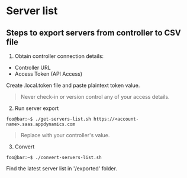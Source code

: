 # Server list

## Steps to export servers from controller to CSV file

1) Obtain controller connection details:
- Controller URL
- Access Token (API Access)

Create .local.token file and paste plaintext token value. 
> Never check-in or version control any of your access details.

2) Run server export

```console
foo@bar:~$ ./get-servers-list.sh https://<account-name>.saas.appdynamics.com
```

> Replace <account-name> with your controller's value.

3) Convert

```console
foo@bar:~$ ./convert-servers-list.sh
```

Find the latest server list in '/exported' folder.